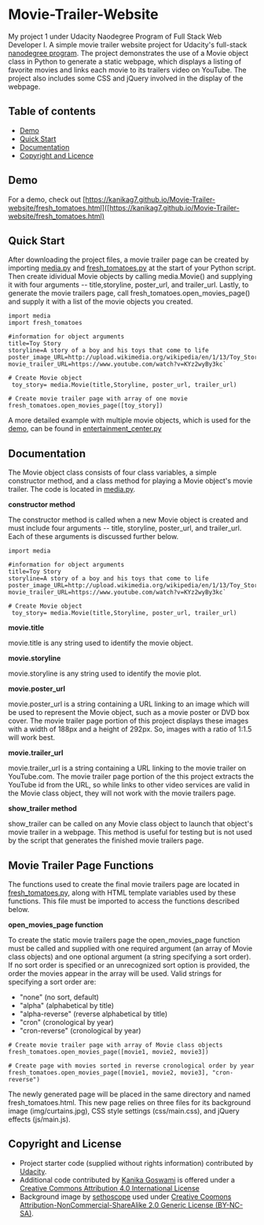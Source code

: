 # Movie-Trailer-Website
My project 1 under Udacity Naodegree Program of Full Stack Web Developer I.
A simple movie trailer website project for Udacity's full-stack [nanodegree program](https://in.udacity.com/nanodegree). The project demonstrates the use of a Movie object class in Python to generate a static webpage, which displays a listing of favorite movies and links each movie to its trailers video on YouTube. The project also includes some CSS and jQuery involved in the display of the webpage.

## Table of contents
* [Demo](#demo)
* [Quick Start](#quick-start)
* [Documentation](#documentation)
* [Copyright and Licence](#copyright-and-licence)

## Demo
For a demo, check out [https://kanikag7.github.io/Movie-Trailer-website/fresh_tomatoes.html]([https://kanikag7.github.io/Movie-Trailer-website/fresh_tomatoes.html)

## Quick Start
After downloading the project files, a movie trailer page can be created by importing [media.py](https://github.com/kanikag7/Movie-Trailer-website/blob/master/movie/media.py) and [fresh_tomatoes.py](https://github.com/kanikag7/Movie-Trailer-website/blob/master/movie/fresh_tomatoes.py) at the start of your Python script. Then create idividual Movie objects by calling media.Movie() and supplying it with four arguments -- title,storyline, poster_url, and trailer_url. Lastly, to generate the movie trailers page, call fresh_tomatoes.open_movies_page() and supply it with a list of the movie objects you created.

```
import media
import fresh_tomatoes

#information for object arguments
title=Toy Story
storyline=A story of a boy and his toys that come to life
poster_image_URL=http://upload.wikimedia.org/wikipedia/en/1/13/Toy_Story.jpg
movie_trailer_URL=https://www.youtube.com/watch?v=KYz2wyBy3kc`

# Create Movie object
 toy_story= media.Movie(title,Storyline, poster_url, trailer_url)

# Create movie trailer page with array of one movie
fresh_tomatoes.open_movies_page([toy_story])

```

A more detailed example with multiple movie objects, which is used for the [demo](#demo), can be found in [entertainment_center.py](https://github.com/kanikag7/Movie-Trailer-website/blob/master/movie/entertainment_center.py)

## Documentation
The Movie object class consists of four class variables, a simple constructor method, and a class method for playing a Movie object's movie trailer. The code is located in [media.py](https://github.com/kanikag7/Movie-Trailer-website/blob/master/movie/media.py).

**constructor method**

The constructor method is called when a new Movie object is created and must include four arguments -- title, storyline, poster_url, and trailer_url. Each of these arguments is discussed further below.
```
import media

#information for object arguments
title=Toy Story
storyline=A story of a boy and his toys that come to life
poster_image_URL=http://upload.wikimedia.org/wikipedia/en/1/13/Toy_Story.jpg
movie_trailer_URL=https://www.youtube.com/watch?v=KYz2wyBy3kc`

# Create Movie object
 toy_story= media.Movie(title,Storyline, poster_url, trailer_url)
 ```
**movie.title**

movie.title is any string used to identify the movie object.

**movie.storyline**

movie.storyline is any string used to identify the movie plot.

**movie.poster_url**

movie.poster_url is a string containing a URL linking to an image which will be used to represent the Movie object, such as a movie poster or DVD box cover. The movie trailer page portion of this project displays these images with a width of 188px and a height of 292px. So, images with a ratio of 1:1.5 will work best.

**movie.trailer_url**

movie.trailer_url is a string containing a URL linking to the movie trailer on YouTube.com. The movie trailer page portion of the this project extracts the YouTube id from the URL, so while links to other video services are valid in the Movie class object, they will not work with the movie trailers page.

**show_trailer method**

show_trailer can be called on any Movie class object to launch that object's movie trailer in a webpage. This method is useful for testing but is not used by the script that generates the finished movie trailers page.

## Movie Trailer Page Functions
The functions used to create the final movie trailers page are located in [fresh_tomatoes.py](https://github.com/kanikag7/Movie-Trailer-website/blob/master/movie/fresh_tomatoes.py), along with HTML template variables used by these functions. This file must be imported to access the functions described below.

**open_movies_page function**

To create the static movie trailers page the open_movies_page function must be called and supplied with one required argument (an array of Movie class objects) and one optional argument (a string specifying a sort order). If no sort order is specified or an unrecognized sort option is provided, the order the movies appear in the array will be used. Valid strings for specifying a sort order are:

* "none" (no sort, default)
* "alpha" (alphabetical by title)
* "alpha-reverse" (reverse alphabetical by title)
* "cron" (cronological by year)
* "cron-reverse" (cronological by year)
```
# Create movie trailer page with array of Movie class objects
fresh_tomatoes.open_movies_page([movie1, movie2, movie3])

# Create page with movies sorted in reverse cronological order by year 
fresh_tomatoes.open_movies_page([movie1, movie2, movie3], "cron-reverse")
```
The newly generated page will be placed in the same directory and named fresh_tomatoes.html. This new page relies on three files for its background image (img/curtains.jpg), CSS style settings (css/main.css), and jQuery effects (js/main.js).

## Copyright and License

* Project starter code (supplied without rights information) contributed by [Udacity](https://in.udacity.com).
* Additional code contributed by [Kanika Goswami](#movie-trailer-website) is offered under a [Creative Commons Attribution 4.0 International License](https://creativecommons.org/licenses/by/4.0)
* Background image by [sethoscope](https://www.flickr.com/photos/sethoscope/2884743046) used under [Creative Coomons Attribution-NonCommercial-ShareAlike 2.0 Generic License (BY-NC-SA)](https://creativecommons.org/licenses/by-nc-sa/2.0/deed.en).
